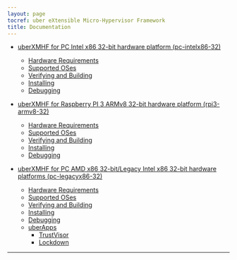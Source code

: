 ```yaml
---
layout: page
tocref: uber eXtensible Micro-Hypervisor Framework
title: Documentation
---
```


* [uberXMHF for PC Intel x86 32-bit hardware platform (pc-intelx86-32)](#)
    * [Hardware Requirements](#)
    * [Supported OSes](#)
    * [Verifying and Building](#)
    * [Installing](#)
    * [Debugging](#)

* [uberXMHF for Raspberry PI 3 ARMv8 32-bit hardware 
platform (rpi3-armv8-32)](#)
    * [Hardware Requirements](#)
    * [Supported OSes](#)
    * [Verifying and Building](#)
    * [Installing](#)
    * [Debugging](#)

* [uberXMHF for PC AMD x86 32-bit/Legacy Intel x86 32-bit hardware platforms (pc-legacyx86-32)](#)
    * [Hardware Requirements](#)
	* [Supported OSes](#)
	* [Verifying and Building](#)
	* [Installing](#)
	* [Debugging](#)
	* [uberApps](#)
		* [TrustVisor](#)
		* [Lockdown](#)

<hr>
